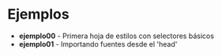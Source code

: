 # Ejemplos

* **ejemplo00** - Primera hoja de estilos con selectores básicos
* **ejemplo01** - Importando fuentes desde el 'head'
